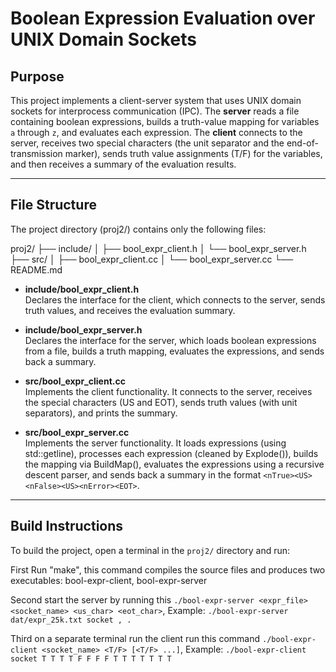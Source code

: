 # Boolean Expression Evaluation over UNIX Domain Sockets


## Purpose

This project implements a client-server system that uses UNIX domain sockets for interprocess communication (IPC). The **server** reads a file containing boolean expressions, builds a truth-value mapping for variables `a` through `z`, and evaluates each expression. The **client** connects to the server, receives two special characters (the unit separator and the end-of-transmission marker), sends truth value assignments (T/F) for the variables, and then receives a summary of the evaluation results.

---

## File Structure

The project directory (proj2/) contains only the following files:


proj2/
├── include/
│   ├── bool_expr_client.h
│   └── bool_expr_server.h
├── src/
│   ├── bool_expr_client.cc
│   └── bool_expr_server.cc
└── README.md


- **include/bool_expr_client.h**  
  Declares the interface for the client, which connects to the server, sends truth values, and receives the evaluation summary.

- **include/bool_expr_server.h**  
  Declares the interface for the server, which loads boolean expressions from a file, builds a truth mapping, evaluates the expressions, and sends back a summary.

- **src/bool_expr_client.cc**  
  Implements the client functionality. It connects to the server, receives the special characters (US and EOT), sends truth values (with unit separators), and prints the summary.

- **src/bool_expr_server.cc**  
  Implements the server functionality. It loads expressions (using std::getline), processes each expression (cleaned by Explode()), builds the mapping via BuildMap(), evaluates the expressions using a recursive descent parser, and sends back a summary in the format `<nTrue><US><nFalse><US><nError><EOT>`.

---

## Build Instructions

To build the project, open a terminal in the `proj2/` directory and run:

First Run "make", this command compiles the source files and produces two executables: bool-expr-client, bool-expr-server

Second start the server by running this `./bool-expr-server <expr_file> <socket_name> <us_char> <eot_char>`, Example: `./bool-expr-server dat/expr_25k.txt socket , .`

Third on a separate terminal run the client run this command `./bool-expr-client <socket_name> <T/F> [<T/F> ...]`, Example: `./bool-expr-client socket T T T T F F F F T T T T T T T`





